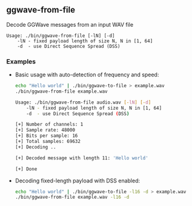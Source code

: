 ## ggwave-from-file

Decode GGWave messages from an input WAV file

```
Usage: ./bin/ggwave-from-file [-lN] [-d]
    -lN - fixed payload length of size N, N in [1, 64]
    -d  - use Direct Sequence Spread (DSS)
```

### Examples

- Basic usage with auto-detection of frequency and speed:

  ```bash
  echo "Hello world" | ./bin/ggwave-to-file > example.wav
  ./bin/ggwave-from-file example.wav

  Usage: ./bin/ggwave-from-file audio.wav [-lN] [-d]
      -lN - fixed payload length of size N, N in [1, 64]
      -d  - use Direct Sequence Spread (DSS)

  [+] Number of channels: 1
  [+] Sample rate: 48000
  [+] Bits per sample: 16
  [+] Total samples: 69632
  [+] Decoding ..

  [+] Decoded message with length 11: 'Hello world'

  [+] Done
  ```

- Decoding fixed-length payload with DSS enabled:

  ```bash
  echo "Hello world" | ./bin/ggwave-to-file -l16 -d > example.wav
  ./bin/ggwave-from-file example.wav -l16 -d
  ```
